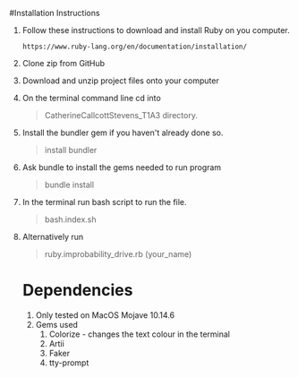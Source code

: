 #Installation Instructions

1. Follow these instructions to download and install Ruby on you computer.

   ```https://www.ruby-lang.org/en/documentation/installation/```

2. Clone zip from GitHub

3. Download and unzip project files onto your computer

4. On the terminal command line cd into 

   > CatherineCallcottStevens_T1A3 directory.

5. Install the bundler gem if you haven't already done so.

   > install bundler

6. Ask bundle to install the gems needed to run program

   > bundle install

7. In the terminal run bash script to run the file.

   > bash.index.sh

8. Alternatively run

   > ruby.improbability_drive.rb (your_name)

   # Dependencies

   1. Only tested on MacOS Mojave 10.14.6
   2. Gems used
      1. Colorize - changes the text colour in the terminal
      2. Artii
      3. Faker
      4. tty-prompt

